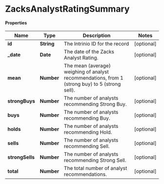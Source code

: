 # ZacksAnalystRatingSummary

#### Properties
Name | Type | Description | Notes
------------ | ------------- | ------------- | -------------
**id** | **String** | The Intrinio ID for the record | [optional] 
**_date** | **Date** | The date of the Zacks Analyst Rating. | [optional] 
**mean** | **Number** | The mean (average) weighing of analyst recommendations, from 1 (strong buy) to 5 (strong sell). | [optional] 
**strongBuys** | **Number** | The number of analysts recommending Strong Buy. | [optional] 
**buys** | **Number** | The number of analysts recommending Buy. | [optional] 
**holds** | **Number** | The number of analysts recommending Hold. | [optional] 
**sells** | **Number** | The number of analysts recommending Sell. | [optional] 
**strongSells** | **Number** | The number of analysts recommending Strong Sell. | [optional] 
**total** | **Number** | The total number of analyst recommendations. | [optional] 



